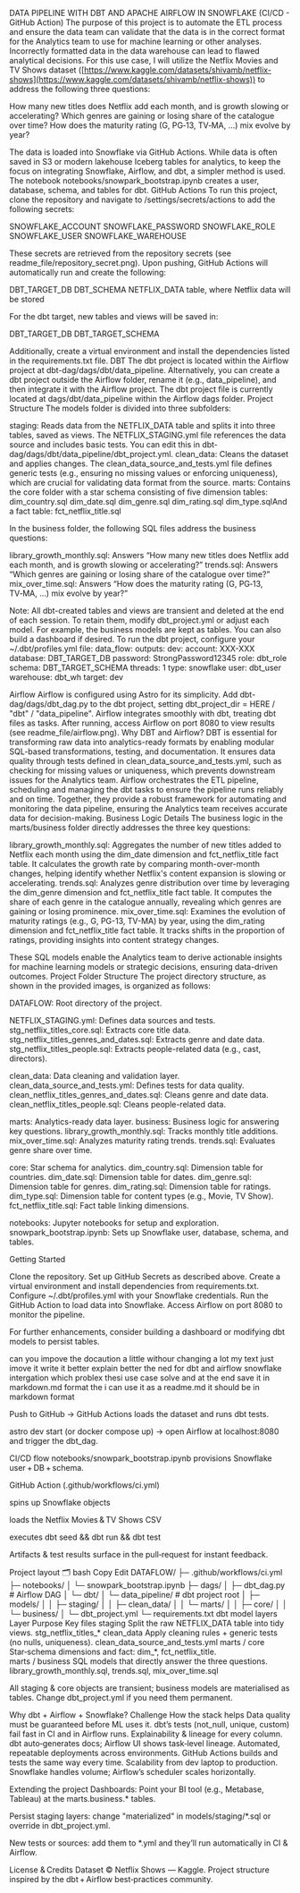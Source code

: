 DATA PIPELINE WITH DBT AND APACHE AIRFLOW IN SNOWFLAKE (CI/CD - GitHub Action)
The purpose of this project is to automate the ETL process and ensure the data team can validate that the data is in the correct format for the Analytics team to use for machine learning or other analyses. Incorrectly formatted data in the data warehouse can lead to flawed analytical decisions. For this use case, I will utilize the Netflix Movies and TV Shows dataset ([https://www.kaggle.com/datasets/shivamb/netflix-shows](https://www.kaggle.com/datasets/shivamb/netflix-shows)) to address the following three questions:

How many new titles does Netflix add each month, and is growth slowing or accelerating?
Which genres are gaining or losing share of the catalogue over time?
How does the maturity rating (G, PG‑13, TV‑MA, …) mix evolve by year?

The data is loaded into Snowflake via GitHub Actions. While data is often saved in S3 or modern lakehouse Iceberg tables for analytics, to keep the focus on integrating Snowflake, Airflow, and dbt, a simpler method is used. The notebook notebooks/snowpark\_bootstrap.ipynb creates a user, database, schema, and tables for dbt.
GitHub Actions
To run this project, clone the repository and navigate to /settings/secrets/actions to add the following secrets:

SNOWFLAKE\_ACCOUNT
SNOWFLAKE\_PASSWORD
SNOWFLAKE\_ROLE
SNOWFLAKE\_USER
SNOWFLAKE\_WAREHOUSE

These secrets are retrieved from the repository secrets (see readme\_file/repository\_secret.png). Upon pushing, GitHub Actions will automatically run and create the following:

DBT\_TARGET\_DB
DBT\_SCHEMA
NETFLIX\_DATA table, where Netflix data will be stored

For the dbt target, new tables and views will be saved in:

DBT\_TARGET\_DB
DBT\_TARGET\_SCHEMA

Additionally, create a virtual environment and install the dependencies listed in the requirements.txt file.
DBT
The dbt project is located within the Airflow project at dbt-dag/dags/dbt/data\_pipeline. Alternatively, you can create a dbt project outside the Airflow folder, rename it (e.g., data\_pipeline), and then integrate it with the Airflow project. The dbt project file is currently located at dags/dbt/data\_pipeline within the Airflow dags folder.
Project Structure
The models folder is divided into three subfolders:

staging: Reads data from the NETFLIX\_DATA table and splits it into three tables, saved as views. The NETFLIX\_STAGING.yml file references the data source and includes basic tests. You can edit this in dbt-dag/dags/dbt/data\_pipeline/dbt\_project.yml.
clean\_data: Cleans the dataset and applies changes. The clean\_data\_source\_and\_tests.yml file defines generic tests (e.g., ensuring no missing values or enforcing uniqueness), which are crucial for validating data format from the source.
marts: Contains the core folder with a star schema consisting of five dimension tables:
dim\_country.sql
dim\_date.sql
dim\_genre.sql
dim\_rating.sql
dim\_type.sqlAnd a fact table:
fct\_netflix\_title.sql

In the business folder, the following SQL files address the business questions:

library\_growth\_monthly.sql: Answers “How many new titles does Netflix add each month, and is growth slowing or accelerating?”
trends.sql: Answers “Which genres are gaining or losing share of the catalogue over time?”
mix\_over\_time.sql: Answers “How does the maturity rating (G, PG‑13, TV‑MA, …) mix evolve by year?”

Note: All dbt-created tables and views are transient and deleted at the end of each session. To retain them, modify dbt\_project.yml or adjust each model. For example, the business models are kept as tables. You can also build a dashboard if desired.
To run the dbt project, configure your \~/.dbt/profiles.yml file:
data\_flow:
outputs:
dev:
account: XXX-XXX
database: DBT\_TARGET\_DB
password: StrongPassword12345
role: dbt\_role
schema: DBT\_TARGET\_SCHEMA
threads: 1
type: snowflake
user: dbt\_user
warehouse: dbt\_wh
target: dev

Airflow
Airflow is configured using Astro for its simplicity. Add dbt-dag/dags/dbt\_dag.py to the dbt project, setting dbt\_project\_dir = HERE / "dbt" / "data\_pipeline". Airflow integrates smoothly with dbt, treating dbt files as tasks. After running, access Airflow on port 8080 to view results (see readme\_file/airflow\.png).
Why DBT and Airflow?
DBT is essential for transforming raw data into analytics-ready formats by enabling modular SQL-based transformations, testing, and documentation. It ensures data quality through tests defined in clean\_data\_source\_and\_tests.yml, such as checking for missing values or uniqueness, which prevents downstream issues for the Analytics team. Airflow orchestrates the ETL pipeline, scheduling and managing the dbt tasks to ensure the pipeline runs reliably and on time. Together, they provide a robust framework for automating and monitoring the data pipeline, ensuring the Analytics team receives accurate data for decision-making.
Business Logic Details
The business logic in the marts/business folder directly addresses the three key questions:

library\_growth\_monthly.sql: Aggregates the number of new titles added to Netflix each month using the dim\_date dimension and fct\_netflix\_title fact table. It calculates the growth rate by comparing month-over-month changes, helping identify whether Netflix's content expansion is slowing or accelerating.
trends.sql: Analyzes genre distribution over time by leveraging the dim\_genre dimension and fct\_netflix\_title fact table. It computes the share of each genre in the catalogue annually, revealing which genres are gaining or losing prominence.
mix\_over\_time.sql: Examines the evolution of maturity ratings (e.g., G, PG-13, TV-MA) by year, using the dim\_rating dimension and fct\_netflix\_title fact table. It tracks shifts in the proportion of ratings, providing insights into content strategy changes.

These SQL models enable the Analytics team to derive actionable insights for machine learning models or strategic decisions, ensuring data-driven outcomes.
Project Folder Structure
The project directory structure, as shown in the provided images, is organized as follows:

DATAFLOW: Root directory of the project.

NETFLIX\_STAGING.yml: Defines data sources and tests.
stg\_netflix\_titles\_core.sql: Extracts core title data.
stg\_netflix\_titles\_genres\_and\_dates.sql: Extracts genre and date data.
stg\_netflix\_titles\_people.sql: Extracts people-related data (e.g., cast, directors).

clean\_data: Data cleaning and validation layer.
clean\_data\_source\_and\_tests.yml: Defines tests for data quality.
clean\_netflix\_titles\_genres\_and\_dates.sql: Cleans genre and date data.
clean\_netflix\_titles\_people.sql: Cleans people-related data.

marts: Analytics-ready data layer.
business: Business logic for answering key questions.
library\_growth\_monthly.sql: Tracks monthly title additions.
mix\_over\_time.sql: Analyzes maturity rating trends.
trends.sql: Evaluates genre share over time.

core: Star schema for analytics.
dim\_country.sql: Dimension table for countries.
dim\_date.sql: Dimension table for dates.
dim\_genre.sql: Dimension table for genres.
dim\_rating.sql: Dimension table for ratings.
dim\_type.sql: Dimension table for content types (e.g., Movie, TV Show).
fct\_netflix\_title.sql: Fact table linking dimensions.

notebooks: Jupyter notebooks for setup and exploration.
snowpark\_bootstrap.ipynb: Sets up Snowflake user, database, schema, and tables.

Getting Started

Clone the repository.
Set up GitHub Secrets as described above.
Create a virtual environment and install dependencies from requirements.txt.
Configure \~/.dbt/profiles.yml with your Snowflake credentials.
Run the GitHub Action to load data into Snowflake.
Access Airflow on port 8080 to monitor the pipeline.

For further enhancements, consider building a dashboard or modifying dbt models to persist tables.

can you impove the docaution a little withour changing a lot my text  just imove it write it better explain better the ned for dbt and airflow  snowflake intergation which problex thesi use case solve and at the end save it in markdown.md  format the i can use it as a readme.md   it should be in markdown format


Push to GitHub → GitHub Actions loads the dataset and runs dbt tests.

astro dev start (or docker compose up) → open Airflow at localhost:8080 and trigger the dbt_dag.

CI/CD flow
notebooks/snowpark_bootstrap.ipynb provisions Snowflake user + DB + schema.

GitHub Action (.github/workflows/ci.yml)

spins up Snowflake objects

loads the Netflix Movies & TV Shows CSV

executes dbt seed && dbt run && dbt test

Artifacts & test results surface in the pull‑request for instant feedback.

Project layout 🗂️
bash
Copy
Edit
DATAFLOW/
├─ .github/workflows/ci.yml
├─ notebooks/
│  └─ snowpark_bootstrap.ipynb
├─ dags/
│  ├─ dbt_dag.py               # Airflow DAG
│  └─ dbt/
│     └─ data_pipeline/        # dbt project root
│        ├─ models/
│        │  ├─ staging/
│        │  ├─ clean_data/
│        │  └─ marts/
│        │     ├─ core/
│        │     └─ business/
│        └─ dbt_project.yml
└─ requirements.txt
dbt model layers
Layer	Purpose	Key files
staging	Split the raw NETFLIX_DATA table into tidy views.	stg_netflix_titles_*
clean_data	Apply cleaning rules + generic tests (no nulls, uniqueness).	clean_data_source_and_tests.yml
marts / core	Star‑schema dimensions and fact: dim_*, fct_netflix_title.	
marts / business	SQL models that directly answer the three questions.	library_growth_monthly.sql, trends.sql, mix_over_time.sql

All staging & core objects are transient; business models are materialised as tables. Change dbt_project.yml if you need them permanent.

Why dbt + Airflow + Snowflake?
Challenge	How the stack helps
Data quality must be guaranteed before ML uses it.	dbt’s tests (not_null, unique, custom) fail fast in CI and in Airflow runs.
Explainability & lineage for every column.	dbt auto‑generates docs; Airflow UI shows task‑level lineage.
Automated, repeatable deployments across environments.	GitHub Actions builds and tests the same way every time.
Scalability from dev laptop to production.	Snowflake handles volume; Airflow’s scheduler scales horizontally.

Extending the project
Dashboards: Point your BI tool (e.g., Metabase, Tableau) at the marts.business.* tables.

Persist staging layers: change "materialized" in models/staging/*.sql or override in dbt_project.yml.

New tests or sources: add them to *.yml and they’ll run automatically in CI & Airflow.

License & Credits
Dataset © Netflix Shows — Kaggle.
Project structure inspired by the dbt + Airflow best‑practices community.